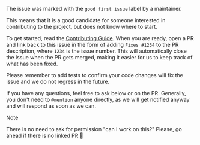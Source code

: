 The issue was marked with the `good first issue` label by a maintainer.

This means that it is a good candidate for someone interested in contributing to the project, but does not know where to start.

To get started, read the [Contributing Guide](https://github.com/vercel/next.js/blob/canary/contributing.md). When you are ready, open a PR and link back to this issue in the form of adding `Fixes #1234` to the PR description, where `1234` is the issue number. This will automatically close the issue when the PR gets merged, making it easier for us to keep track of what has been fixed.

Please remember to add tests to confirm your code changes will fix the issue and we do not regress in the future.

If you have any questions, feel free to ask below or on the PR. Generally, you don't need to `@mention` anyone directly, as we will get notified anyway and will respond as soon as we can.

> [!NOTE]  
> There is no need to ask for permission "can I work on this?" Please, go ahead if there is no linked PR :slightly_smiling_face:
